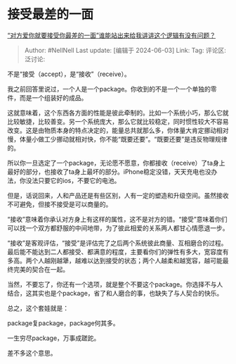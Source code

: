 # 接受最差的一面

[“对方爱你就要接受你最差的一面”谁能站出来给我讲讲这个逻辑有没有问题？](https://www.zhihu.com/question/440054070/answer/3518521542)

> Author: #NellNell
> Last update: [编辑于 2024-06-03]
> Link:
> Tag:
> 评论区:
> 泛讨论:

不是“接受（accept），是“接收”（receive）。

我之前回答里说过，一个人是一个package。你收到的不是一个一个单独的零件，而是一个组装好的成品。

这就意味着，这个东西各方面的性能是彼此牵制的。比如一个系统小巧，那么它就比较敏捷，比较善变。另一个系统庞大，那么它就比较稳定，同时惯性较大不容易改变。这是由物质本身的特点决定的，能量总共就那么多，你体量大肯定挪动相对慢，体量小做工少挪动就相对快，你不能“既要还要”。“既要还要”是违反物理规律的。

所以你一旦选定了一个package，无论愿不愿意，你都接收（receive）了ta身上最好的部分，也接收了ta身上最坏的部分。iPhone稳定没错，天天充电也没办法，你没法只要它的ios，不要它的电池。

但是，话说回来，人和产品还是有些区别，人有一定的塑造和升级空间。虽然接收不可避免，但接不接受是可以商量的。

“接收”意味着你承认对方身上有这样的属性，这不是对方的错。“接受”意味着你们可以找一个双方都舒服的中间地带，为了彼此相爱的关系两人都甘心情愿退一步。

“接收”是客观评估，“接受”是评估完了之后两个系统彼此商量、互相磨合的过程。最后能不能达到二人都接受、都满意的程度，主要看你们的弹性有多大，宽容度有多高。两个人越刚越犟，越难以达到接受的状态；两个人越柔和越宽容，越可能最终完美的契合在一起。

当然，不要忘了，你还有一个选项，就是整个不要这个package。你选择不与人结合，这其实也是个package，省了和人磨合的事，也缺失了与人契合的快乐。

总之，这个套娃就是：

package复package，package何其多。

一生穷尽package，万事成蹉跎。

差不多这个意思。
